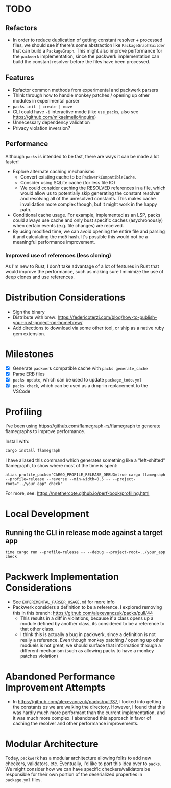 # TODO
## Refactors
- In order to reduce duplication of getting constant resolver + processed files, we should see if there's some abstraction like `PackageGraphBuilder` that can build a `PackageGraph`. This might also improve performance for the `packwerk` implementation, since the packwerk implementation can build the constant resolver before the files have been processed.

## Features
- Refactor common methods from experimental and packwerk parsers
- Think through how to handle monkey patches / opening up other modules in experimental parser
- `packs init | create | move`
- CLI could have `-i` interactive mode (like `use_packs`, also see https://github.com/mikaelmello/inquire)
- Unnecessary dependency validation
- Privacy violation inversion?

## Performance
Although `packs` is intended to be fast, there are ways it can be made a lot faster!

- Explore alternate caching mechanisms:
  - Convert existing cache to be `PackwerkCompatibleCache`.
  - Consider using SQLite cache (for less file IO)
  - We could consider caching the RESOLVED references in a file, which would allow us to potentially skip generating the constant resolver and resolving all of the unresolved constants. This makes cache invalidation more complex though, but it might work in the happy path.
- Conditional cache usage. For example, implemented as an LSP, packs could always use cache and only bust specific caches (asychronously) when certain events (e.g. file changes) are received.
- By using modified time, we can avoid opening the entire file and parsing it and calculating the md5 hash. It's possible this would not be a meaningful performance improvement.

### Improved use of references (less cloning)
As I'm new to Rust, I don't take advantage of a lot of features in Rust that would improve the performance, such as making sure I minimize the use of deep clones and use references.

# Distribution Considerations
- Sign the binary
- Distribute with brew: https://federicoterzi.com/blog/how-to-publish-your-rust-project-on-homebrew/
- Add directions to download via some other tool, or ship as a native ruby gem extension.

# Milestones
- [x] Generate `packwerk` compatible cache with `packs generate_cache`
- [x] Parse ERB files
- [x] `packs update`, which can be used to update `package_todo.yml`
- [x] `packs check`, which can be used as a drop-in replacement to the VSCode

# Profiling
I've been using https://github.com/flamegraph-rs/flamegraph to generate flamegraphs to improve performance.

Install with:
```
cargo install flamegraph
```

I have aliased this command which generates something like a "left-shifted" flamegraph, to show where most of the time is spent:
```
alias profile_packs='CARGO_PROFILE_RELEASE_DEBUG=true cargo flamegraph --profile=release --reverse --min-width=0.5 -- --project-root="../your_app" check'
```
For more, see: https://nnethercote.github.io/perf-book/profiling.html

# Local Development
## Running the CLI in release mode against a target app
```
time cargo run --profile=release -- --debug --project-root=../your_app check
```

# Packwerk Implementation Considerations
- See `EXPERIMENTAL_PARSER_USAGE.md` for more info
- Packwerk considers a definition to be a reference. I explored removing this in this branch: https://github.com/alexevanczuk/packs/pull/44
  - This results in a diff in violations, because if a class opens up a module defined by another class, its considered to be a reference to that other class.
  - I think this is actually a bug in packwerk, since a definition is not really a reference. Even though monkey patching / opening up other moduels is not great, we should surface that information through a different mechanism (such as allowing packs to have a monkey patches violation)

# Abandoned Performance Improvement Attempts
- In https://github.com/alexevanczuk/packs/pull/37, I looked into getting the constants *as* we are walking the directory. However, I found that this was hardly much more performant than the current implementation, and it was much more complex. I abandoned this approach in favor of caching the resolver and other performance improvements.

# Modular Architecture
Today, `packwerk` has a modular architecture allowing folks to add new checkers, validators, etc.
Eventually, I'd like to port this idea over to `packs`.
We might consider how we can have specific checkers/validators be responsible for their own portion of the deserialized properties in `package.yml` files.
